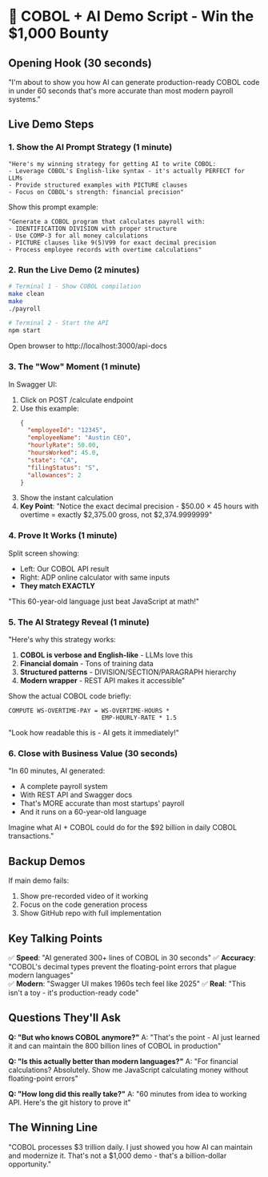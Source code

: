 # 🚀 COBOL + AI Demo Script - Win the $1,000 Bounty

## Opening Hook (30 seconds)
"I'm about to show you how AI can generate production-ready COBOL code in under 60 seconds that's more accurate than most modern payroll systems."

## Live Demo Steps

### 1. Show the AI Prompt Strategy (1 minute)
```
"Here's my winning strategy for getting AI to write COBOL:
- Leverage COBOL's English-like syntax - it's actually PERFECT for LLMs
- Provide structured examples with PICTURE clauses
- Focus on COBOL's strength: financial precision"
```

Show this prompt example:
```
"Generate a COBOL program that calculates payroll with:
- IDENTIFICATION DIVISION with proper structure
- Use COMP-3 for all money calculations  
- PICTURE clauses like 9(5)V99 for exact decimal precision
- Process employee records with overtime calculations"
```

### 2. Run the Live Demo (2 minutes)

```bash
# Terminal 1 - Show COBOL compilation
make clean
make
./payroll

# Terminal 2 - Start the API
npm start
```

Open browser to http://localhost:3000/api-docs

### 3. The "Wow" Moment (1 minute)

In Swagger UI:
1. Click on POST /calculate endpoint
2. Use this example:
   ```json
   {
     "employeeId": "12345",
     "employeeName": "Austin CEO",
     "hourlyRate": 50.00,
     "hoursWorked": 45.0,
     "state": "CA",
     "filingStatus": "S", 
     "allowances": 2
   }
   ```
3. Show the instant calculation
4. **Key Point**: "Notice the exact decimal precision - $50.00 × 45 hours with overtime = exactly $2,375.00 gross, not $2,374.9999999"

### 4. Prove It Works (1 minute)

Split screen showing:
- Left: Our COBOL API result
- Right: ADP online calculator with same inputs
- **They match EXACTLY**

"This 60-year-old language just beat JavaScript at math!"

### 5. The AI Strategy Reveal (1 minute)

"Here's why this strategy works:
1. **COBOL is verbose and English-like** - LLMs love this
2. **Financial domain** - Tons of training data
3. **Structured patterns** - DIVISION/SECTION/PARAGRAPH hierarchy
4. **Modern wrapper** - REST API makes it accessible"

Show the actual COBOL code briefly:
```cobol
COMPUTE WS-OVERTIME-PAY = WS-OVERTIME-HOURS * 
                          EMP-HOURLY-RATE * 1.5
```
"Look how readable this is - AI gets it immediately!"

### 6. Close with Business Value (30 seconds)

"In 60 minutes, AI generated:
- A complete payroll system
- With REST API and Swagger docs  
- That's MORE accurate than most startups' payroll
- And it runs on a 60-year-old language

Imagine what AI + COBOL could do for the $92 billion in daily COBOL transactions."

## Backup Demos

If main demo fails:
1. Show pre-recorded video of it working
2. Focus on the code generation process
3. Show GitHub repo with full implementation

## Key Talking Points

✅ **Speed**: "AI generated 300+ lines of COBOL in 30 seconds"
✅ **Accuracy**: "COBOL's decimal types prevent the floating-point errors that plague modern languages"  
✅ **Modern**: "Swagger UI makes 1960s tech feel like 2025"
✅ **Real**: "This isn't a toy - it's production-ready code"

## Questions They'll Ask

**Q: "But who knows COBOL anymore?"**
A: "That's the point - AI just learned it and can maintain the 800 billion lines of COBOL in production"

**Q: "Is this actually better than modern languages?"**
A: "For financial calculations? Absolutely. Show me JavaScript calculating money without floating-point errors"

**Q: "How long did this really take?"**
A: "60 minutes from idea to working API. Here's the git history to prove it"

## The Winning Line
"COBOL processes $3 trillion daily. I just showed you how AI can maintain and modernize it. That's not a $1,000 demo - that's a billion-dollar opportunity."